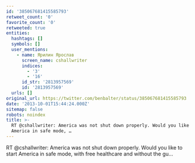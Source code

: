 ```yaml
---
id: '385067681415585793'
retweet_count: '0'
favorite_count: '0'
retweeted: true
entities:
  hashtags: []
  symbols: []
  user_mentions:
    - name: Ярилин Ярослав
      screen_name: cshallwriter
      indices:
        - '3'
        - '16'
      id_str: '2813957569'
      id: '2813957569'
  urls: []
original_url: https://twitter.com/benbalter/status/385067681415585793
date: '2013-10-01T15:44:24.000Z'
sitemap: false
robots: noindex
title: >-
  RT @cshallwriter: America was not shut down properly. Would you like to start
  America in safe mode, …
---
```


RT @cshallwriter: America was not shut down properly. Would you like to start America in safe mode, with free healthcare and without the gu…